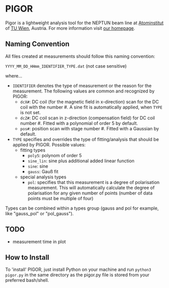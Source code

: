 # PIGOR

Pigor is a lightweight analysis tool for the NEPTUN beam line at [Atominstitut](https://ati.tuwien.ac.at/startseite/) of [TU Wien](https://www.tuwien.ac.at/), Austria. For more information visit [our homepage](http://www.neutroninterferometry.com/).

## Naming Convention

All files created at measurements should follow this naming convention:

`YYYY_MM_DD_HHmm_IDENTIFIER_TYPE.dat` (not case sensitive)

where...

+ `IDENTIFIER` denotes the type of measurement or the reason for the measurement. The following values are common and recognized by PIGOR:
    + `dcX#`: DC coil (for the magnetic field in x-direction) scan for the DC coil with the number #. A sine fit is automatically applied, when `TYPE` is not set.
    + `dcZ#`: DC coil scan in z-direction (compensation field) for DC coil number #. Fitted with a polynomial of order 5 by default.
    + `pos#`: position scan with stage number #. Fitted with a Gaussian by default.
+ `TYPE` specifies and overrides the type of fitting/analysis that should be applied by PIGOR. Possible values:
    + fitting types
        + `poly5`: polynom of order 5
        + `sine_lin`: sine plus additional added linear function
        + `sine`: sine
        + `gauss`: Gauß fit
    + special analysis types
        + `pol`: specifies that this measurement is a degree of polarisation measurement. This will automatically calculate the degree of polarisation for any given number of points (number of data points must be multiple of four)

Types can be combined within a types group (gauss and pol for example, like "gauss_pol" or "pol_gauss").

## TODO

+ measurement time in plot

## How to Install

To 'install' PIGOR, just install Python on your machine and run `python3 pigor.py` in the same directory as the pigor.py file is stored from your preferred bash/shell.
